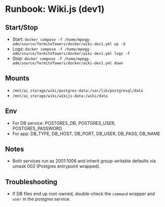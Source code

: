 # Runbook: Wiki.js (dev1)

## Start/Stop
- Start: `docker compose -f /home/mpegg-adm/source/TermiteTowers/docker/wiki-dev1.yml up -d`
- Logs: `docker compose -f /home/mpegg-adm/source/TermiteTowers/docker/wiki-dev1.yml logs -f`
- Stop: `docker compose -f /home/mpegg-adm/source/TermiteTowers/docker/wiki-dev1.yml down`

## Mounts
- `/mnt/ai_storage/wiki/postgres-data:/var/lib/postgresql/data`
- `/mnt/ai_storage/wiki/wikijs-data:/wiki/data`

## Env
- For DB service: POSTGRES_DB, POSTGRES_USER, POSTGRES_PASSWORD
- For app: DB_TYPE, DB_HOST, DB_PORT, DB_USER, DB_PASS, DB_NAME

## Notes
- Both services run as 2001:1006 and inherit group-writable defaults via umask 002 (Postgres entrypoint wrapped).

## Troubleshooting
- If DB files end up root-owned, double-check the `command` wrapper and `user` in the postgres service.
